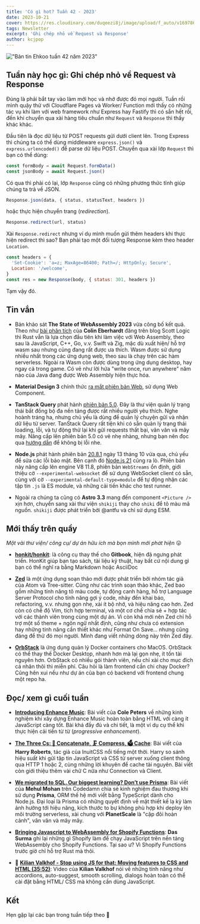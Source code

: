 ```yaml
---
title: 'Có gì hot? Tuần 42 - 2023'
date: 2023-10-21
cover: https://res.cloudinary.com/duqeezi8j/image/upload/f_auto/v1697868608/ehkoo/newsletters/w42-2023.png
tags: Newsletter
excerpt: 'Ghi chép nhỏ về Request và Response'
author: kcjpop
---
```


!["Bản tin Ehkoo tuần 42 năm 2023"](https://res.cloudinary.com/duqeezi8j/image/upload/f_auto/v1697868608/ehkoo/newsletters/w42-2023.png)

## Tuần này học gì: Ghi chép nhỏ về Request và Response

Đúng là phải bắt tay vào làm mới học và nhớ được đó mọi người. Tuần rồi mình quậy thử với Cloudflare Pages và Worker/ Function mới thấy có những tác vụ khi làm với web framework như Express hay Fastify thì có sẵn hết rồi, đến khi chuyển qua xài hàng tiêu chuẩn như `Request` và `Response` thì thấy khác khác.

Đầu tiên là đọc dữ liệu từ POST requests gửi dưới client lên. Trong Express thì chúng ta có thể dùng middleware `express.json()` và `express.urlencoded()` để parse dữ liệu POST. Chuyển qua xài lớp `Request` thì bạn có thể dùng:

```js
const formBody = await Request.formData()
const jsonBody = await Request.json()
```

Có qua thì phải có lại, lớp `Response` cũng có những phương thức tĩnh giúp chúng ta trả về JSON.

```js
Response.json(data, { status, statusText, headers })
```

hoặc thực hiện chuyển trang (_redirection_).

```js
Response.redirect(url, status)
```

Xài `Response.redirect` nhưng ví dụ mình muốn gửi thêm headers khi thực hiện redirect thì sao? Bạn phải tạo một đối tượng Response kèm theo header `Location`.

```js
const headers = {
  'Set-Cookie': 'a=z; MaxAge=86400; Path=/; HttpOnly; Secure',
  Location: '/welcome',
}
const res = new Response(body, { status: 301, headers })
```

Tạm vậy đó.

## Tin vắn

- Bản khảo sát **The State of WebAssembly 2023** vừa công bố kết quả. Theo như [bài phân tích](https://blog.scottlogic.com/2023/10/18/the-state-of-webassembly-2023.html) của **Colin Eberhardt** đăng trên blog Scott Logic thì Rust vẫn là lựa chọn đầu tiên khi làm việc với Web Assembly, theo sau là JavaScript, C++, Go, v.v. Swift và Zig, mặc dù xuất hiện/ hỗ trợ wasm sau nhưng cũng đang rất được ưa thích. Wasm được sử dụng nhiều nhất trong các ứng dụng web, theo sau là chạy trên các hàm serverless. Ngoài ra Wasm còn được dùng trong ứng dụng desktop, hay ngay cả trong game. Có vẻ như lời hứa "write once, run anywhere" năm nào của Java đang được Web Assembly hiện thực hóa.

- **Material Design 3** chính thức [ra mắt phiên bản Web](https://m3.material.io/develop/web), sử dụng Web Component.

- **TanStack Query** phát hành [phiên bản 5.0](https://tanstack.com/blog/announcing-tanstack-query-v5). Đây là thư viện quản lý trạng thái bất đồng bộ đa nền tảng được rất nhiều người yêu thích. Nghe hoành tráng ha, nhưng chủ yếu là dùng để quản lý chuyện gửi và nhận dữ liệu từ server. TanStack Query rất tiện khi có sẵn quản lý trạng thái loading, lỗi, và tự động thử lại khi gửi requests thất bại, vân vân và mây mây. Nâng cấp lên phiên bản 5.0 có vẻ nhẹ nhàng, nhưng bạn nên đọc qua [hướng dẫn](https://tanstack.com/query/v5/docs/react/guides/migrating-to-v5) để không bị lỗi nhe.

- **Node.js** phát hành phiên bản [20.8.1](https://nodejs.org/en/blog/release/v20.8.1) ngày 13 tháng 10 vừa qua, chủ yếu để sửa các lỗi bảo mật. Bên cạnh đó [Node.js 21](https://openjsf.org/announcement/2023/10/17/node-js-21-available-now/) cũng ra lò. Phiên bản này nâng cấp lên engine V8 11.8, phiên bản `WebStreams` ổn định, giới thiệu cờ `--experimental-websocket` để sử dụng WebSocket client có sẵn, cùng với cờ `--experimental-default-type=module` để tự động nhận các tập tin `.js` là ES module, và những cải tiến khác cho test runner.

- Ngoài ra chúng ta cũng có **Astro 3.3** mang đến component `<Picture />` xịn hơn, chuyển sang xài thư viện `shikiji` thay cho `shiki` để tô màu mã nguồn. `shikiji` được phát triển bởi @antfu và chỉ sử dụng ESM.

## Mới thấy trên quầy

_Một vài thư viện/ công cụ/ dự án hữu ích mà bọn mình mới phát hiện_ 😛

- [**honkit/honkit**](https://github.com/honkit/honkit): là công cụ thay thế cho **Gitbook**, hiện đã ngưng phát triển. HonKit giúp bạn tạo sách, tài liệu kỹ thuật, hay bất cứ nội dung gì bạn có thể nghĩ ra bằng Markdown hoặc AsciiDoc

- [**Zed**](https://zed.dev/) là một ứng dụng soạn thảo mới được phát triển bởi nhóm tác giả của Atom và Tree-sitter. Cũng như các trình soạn thảo khác, Zed bao gồm những tính năng tô màu code, tự động canh hàng, hỗ trợ Language Server Protocol cho tính năng gợi ý code, nhảy đến khai báo, refactoring, v.v. nhưng gọn nhẹ, xài ít bộ nhớ, và hiệu năng cao hơn. Zed còn có chế độ Vim, tích hợp terminal, và một cơ chế chia sẻ + hợp tác với các thành viên trong cùng một dự án. Vì còn khá mới nên Zed chỉ hỗ trợ một số theme + ngôn ngữ nhất định, cũng như chưa có extension hay những tính năng cần thiết khác như Format On Save… nhưng cũng đáng để thử đó mọi người. Mình đang viết những dòng này trên Zed đây.

- [**OrbStack**](https://orbstack.dev/) là ứng dụng quản lý Docker containers cho MacOS. OrbStack có thể thay thế Docker Desktop, nhanh hơn mà lại gọn nhẹ, ít tốn tài nguyên hơn. OrbStack có nhiều gói thành viên, nếu chỉ xài cho mục đích cá nhân thôi thì miễn phí. Câu hỏi là làm frontend cần chi chạy Docker? Cũng hên xui nếu như dự án của bạn có backend với frontend chung một repo ha.

## Đọc/ xem gì cuối tuần

- [**Introducing Enhance Music**](https://begin.com/blog/posts/2023-09-28-introducing-enhance-music): Bài viết của **Cole Peters** về những kinh nghiệm khi xây dựng Enhance Music hoàn toàn bằng HTML với càng ít JavaScript càng tốt. Bài khá đầy đủ và chi tiết, là một ví dụ cụ thể khi thực hiện cải tiến từ từ (_progressive enhancement_).

- [**The Three Cs: 🤝 Concatenate, 🗜️ Compress, 🗳️ Cache**](https://csswizardry.com/2023/10/the-three-c-concatenate-compress-cache/): Bài viết của **Harry Roberts**, tác giả của InuitCSS nổi tiếng một thời. Harry so sánh hiệu suất khi gửi tập tin JavaScript và CSS từ server xuống client thông qua HTTP 1 hoặc 2, cùng những lời khuyên để cache tài nguyên. Bài viết còn giới thiệu thêm vài chữ C nữa như Connection và Client.

- [**We migrated to SQL. Our biggest learning? Don’t use Prisma**](https://codedamn.com/news/product/dont-use-prisma): Bài viết của **Mehul Mohan** trên Codedamn chia sẻ kinh nghiệm đau thương khi sử dụng **Prisma**, ORM thế hệ mới viết bằng TypeScript dành cho Node.js. Đại loại là Prisma có những quyết định về mặt thiết kế lạ kỳ làm ảnh hưởng tới hiệu năng, kích thước to bự không phù hợp khi deploy lên môi trường serverless, xài chung với **PlanetScale** là "cặp đôi hoàn cảnh", vân vân và mây mây.

- [**Bringing Javascript to WebAssembly for Shopify Functions**](https://shopify.engineering/javascript-in-webassembly-for-shopify-functions): **Das Surma** ghi lại những gì Shopify làm để chạy JavaScript trên nền tảng WebAssembly cho Shopify Functions. Tại sao ư? Vì Shopify Functions trước giờ chỉ hỗ trợ Rust mà thôi.

- 🎥 [**Kilian Valkhof - Stop using JS for that: Moving features to CSS and HTML (35:52)**](https://www.youtube.com/watch?v=qziVRaZqnfE): Video của **Kilian Valkhof** nói về những tính năng như accordions, auto-suggest, smooth scrolling, dialogs hoàn toàn có thể cài đặt bằng HTML/ CSS mà không cần dùng JavaScript.

## Kết

Hẹn gặp lại các bạn trong tuần tiếp theo 👋
